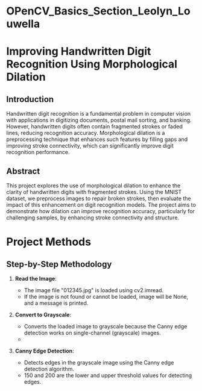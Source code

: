 # OPenCV_Basics_Section_Leolyn_Louwella
# Improving Handwritten Digit Recognition Using Morphological Dilation

## Introduction
Handwritten digit recognition is a fundamental problem in computer vision with applications in digitizing documents, postal mail sorting, and banking. 
However, handwritten digits often contain fragmented strokes or faded lines, reducing recognition accuracy. 
Morphological dilation is a preprocessing technique that enhances such features by filling gaps and improving stroke connectivity, which can significantly improve digit recognition performance.
## Abstract
This project explores the use of morphological dilation to enhance the clarity of handwritten digits with fragmented strokes. 
Using the MNIST dataset, we preprocess images to repair broken strokes, then evaluate the impact of this enhancement on digit recognition models. 
The project aims to demonstrate how dilation can improve recognition accuracy, particularly for challenging samples, by enhancing stroke connectivity and structure.
# Project Methods

## Step-by-Step Methodology

1. **Read the Image**:
   - The image file "012345.jpg" is loaded using cv2.imread.
   - If the image is not found or cannot be loaded, image will be None, and a message is printed.

2. **Convert to Grayscale**:
   - Converts the loaded image to grayscale because the Canny edge detection works on single-channel (grayscale) images.
   - 
3. **Canny Edge Detection**:
   - Detects edges in the grayscale image using the Canny edge detection algorithm.
   - 150 and 200 are the lower and upper threshold values for detecting edges.
